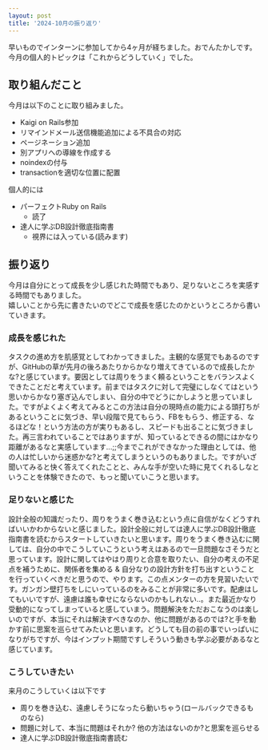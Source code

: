 ```yaml
---
layout: post
title: '2024-10月の振り返り'
---
```


早いものでインターンに参加してから4ヶ月が経ちました。おでんたかしです。<br>
今月の個人的トピックは「これからどうしていく」でした。

## 取り組んだこと
今月は以下のことに取り組みました。

- Kaigi on Rails参加
- リマインドメール送信機能追加による不具合の対応
- ページネーション追加
- 別アプリへの導線を作成する
- noindexの付与
- transactionを適切な位置に配置

個人的には

- パーフェクトRuby on Rails
  - 読了
- 達人に学ぶDB設計徹底指南書
  - 視界には入っている(読みます)

## 振り返り
今月は自分にとって成長を少し感じれた時間でもあり、足りないところを実感する時間でもありました。<br>
嬉しいことから先に書きたいのでどこで成長を感じたのかというところから書いていきます。

### 成長を感じれた
タスクの進め方を肌感覚としてわかってきました。主観的な感覚でもあるのですが、GitHubの草が先月の後ろあたりからかなり増えてきているので成長したかな?と感じています。要因としては周りをうまく頼るということをバランスよくできたことだと考えています。前まではタスクに対して完璧にしなくてはという思いからかなり塞ぎ込んでしまい、自分の中でどうにかしようと思っていました。ですがよくよく考えてみるとこの方法は自分の現時点の能力による頭打ちがあるということに気づき、早い段階で見てもらう、FBをもらう、修正する、なるほどな！という方法の方が実りもあるし、スピードも出ることに気づきました。再三言われていることではありますが、知っているとできるの間にはかなり距離があるなと実感しています...;;今までこれができなかった理由としては、他の人は忙しいから迷惑かな?と考えてしまうというのもありました。ですがいざ聞いてみると快く答えてくれたことと、みんな手が空いた時に見てくれるしなということを体験できたので、もっと聞いていこうと思います。

### 足りないと感じた
設計全般の知識だったり、周りをうまく巻き込むという点に自信がなくどうすればいいかわからないと感じました。設計全般に対しては達人に学ぶDB設計徹底指南書を読むからスタートしていきたいと思います。周りをうまく巻き込むに関しては、自分の中でこうしていこうという考えはあるので一旦問題なさそうだと思っています。設計に関してはやはり周りと合意を取りたい、自分の考えの不足点を補うために、関係者を集める & 自分なりの設計方針を打ち出すということを行っていくべきだと思うので、やります。この点メンターの方を見習いたいです。ガンガン壁打ちをしにいっているのをみることが非常に多いです。配慮はしてもいいですが、遠慮は誰も幸せにならないのかもしれない..。また最近かなり受動的になってしまっていると感していまう。問題解決をただおこなうのは楽しいのですが、本当にそれは解決すべきなのか、他に問題があるのでは?と手を動かす前に思案を巡らせてみたいと思います。どうしても目の前の事でいっぱいになりがちですが、今はインプット期間ですしそういう動きも学ぶ必要があるなと感じています。

### こうしていきたい
来月のこうしていくは以下です

- 周りを巻き込む、遠慮しそうになったら動いちゃう(ロールバックできるものなら)
- 問題に対して、本当に問題はそれか? 他の方法はないのか?と思案を巡らせる
- 達人に学ぶDB設計徹底指南書読む
